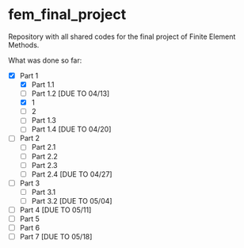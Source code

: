 # fem_final_project
Repository with all shared codes for the final project of Finite Element Methods.

What was done so far:

- [x] Part 1
  - [x] Part 1.1
  - [ ]  Part 1.2 [DUE TO 04/13]
    - [x] 1
    - [ ] 2
  - [ ] Part 1.3
  - [ ] Part 1.4 [DUE TO 04/20]
- [ ] Part 2
  - [ ] Part 2.1
  - [ ] Part 2.2
  - [ ] Part 2.3
  - [ ] Part 2.4 [DUE TO 04/27]
- [ ] Part 3
  - [ ] Part 3.1
  - [ ] Part 3.2 [DUE TO 05/04]
- [ ] Part 4 [DUE TO 05/11]
- [ ] Part 5
- [ ] Part 6
- [ ] Part 7 [DUE TO 05/18]
